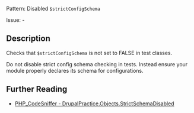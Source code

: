 Pattern: Disabled `$strictConfigSchema`

Issue: -

## Description

Checks that `$strictConfigSchema` is not set to FALSE in test classes. 

Do not disable strict config schema checking in tests. Instead ensure your module properly declares its schema for configurations.

## Further Reading

* [PHP_CodeSniffer - DrupalPractice.Objects.StrictSchemaDisabled](https://git.drupalcode.org/project/coder/-/tree/8.3.x/coder_sniffer/DrupalPractice/Sniffs/Objects/StrictSchemaDisabledSniff.php)